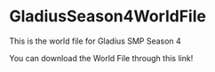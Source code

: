# GladiusSeason4WorldFile
This is the world file for Gladius SMP Season 4

You can download the World File through this link!
